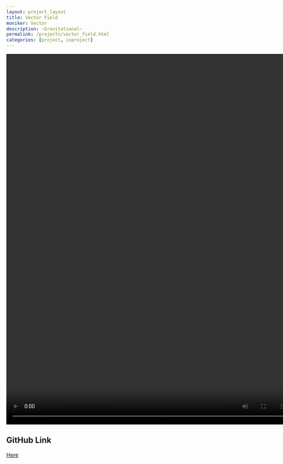 ```yaml
---
layout: project_layout
title: Vector Field
moniker: Vector
description: ~Gravitational~
permalink: /projects/vector_field.html
categories: [project, inproject]
---
```


<title>Vector Field Simulation</title>
<!-- 
<label for="vectorField">Vector Field:</label>
<select id="vectorField">
<option value="gravity">Gravity</option>
<option value="wind">Wind</option>
<option value="curly">Curly</option>
<option value="away">Away</option>
<option value="damped">Damped</option>
<option value="bonus_gravity">Bonus</option>
</select> -->
<!-- 
<label for="kValue">Adjust k:</label>
<input type="range" id="kValue" min="0" max="10" step="0.1" value="1">
<label for="thetaValue">Adjust θ (in degrees):</label>
<input type="range" id="thetaValue" min="0" max="360" step="1" value="0"> -->

<!-- <script src="js/vectors.js"></script> -->
<!--
<script>
    document.getElementById('kValue').addEventListener('input', function(e) {
        field.setK(parseFloat(e.target.value));
    });
    document.getElementById('thetaValue').addEventListener('input', function(e) {
        field.setTheta(parseFloat(e.target.value) * Math.PI / 180);
    });
</script>

<script>
document.getElementById('vectorField').addEventListener('change', function(e) {
    field.setField(e.target.value);
    redraw();
});
</script> -->

<div class="video-container">
  <video width="752" height="980" controls>
    <source src="/assets/videos/VectorField_vid.mp4" type="video/mp4">
    Your browser does not support the video tag.
  </video>
</div>

## GitHub Link

<a href="https://github.com/rkcabell/Vector-fields"> Here </a>

